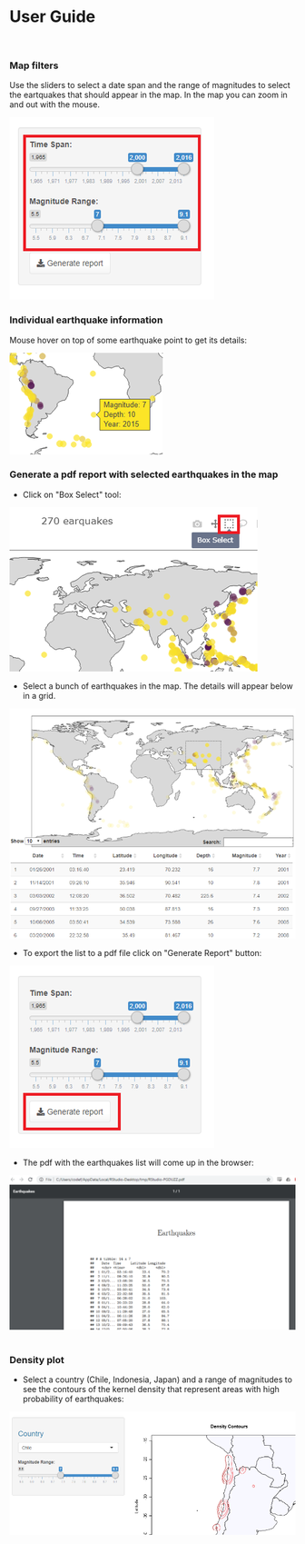 # User Guide

</br>

### Map filters

Use the sliders to select a date span and the range of magnitudes to select the eartquakes that should appear in the map.
In the map you can zoom in and out with the mouse.


<img src="images\00.png">

</br>

### Individual earthquake information

Mouse hover on top of some earthquake point to get its details:

<img src="images\01.png">

</br>

### Generate a pdf report with selected earthquakes in the map

- Click on "Box Select" tool:

<img src="images\02.png">

</br>

- Select a bunch of earthquakes in the map. The details will appear below in a grid.

<img src="images\03.png">

</br>

- To export the list to a pdf file click on "Generate Report" button:

<img src="images\04.png">

</br>

- The pdf with the earthquakes list will come up in the browser:

<img src="images\05.png">

</br>

</br>

### Density plot

- Select a country (Chile, Indonesia, Japan) and a range of magnitudes to see the contours of the kernel density that represent areas with high probability of earthquakes:

<img src="images\06.png">